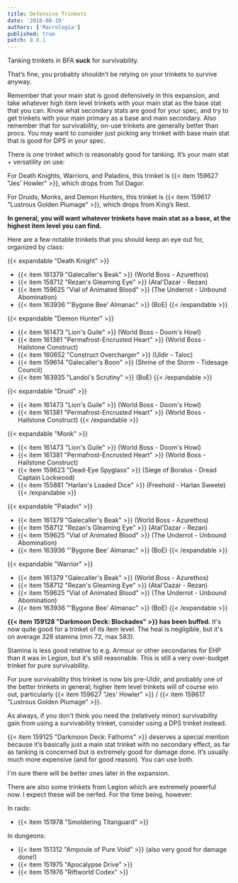 ```yaml
---
title: Defensive Trinkets
date: '2018-08-19'
authors: ['Macrologia']
published: true
patch: 8.0.1
---
```


Tanking trinkets in BFA **suck** for survivability.

That’s fine, you probably shouldn’t be relying on your trinkets to survive anyway.

Remember that your main stat is good defensively in this expansion, and take whatever high item level trinkets with your main stat as the base stat that you can. Know what secondary stats are good for your spec, and try to get trinkets with your main primary as a base and main secondary. Also remember that for survivability, on-use trinkets are generally better than procs. You may want to consider just picking any trinket with base main stat that is good for DPS in your spec.

There is one trinket which is reasonably good for tanking. It’s your main stat + versatility on use:

For Death Knights, Warriors, and Paladins, this trinket is {{< item 159627 "Jes' Howler" >}}, which drops from Tol Dagor.

For Druids, Monks, and Demon Hunters, this trinket is {{< item 159617 "Lustrous Golden Plumage" >}}, which drops from King’s Rest.

**In general, you will want whatever trinkets have main stat as a base, at the highest item level you can find.**

Here are a few notable trinkets that you should keep an eye out for, organized by class:

{{< expandable "Death Knight" >}}
- {{< item 161379 "Galecaller's Beak" >}} (World Boss - Azurethos)
- {{< item 158712 "Rezan's Gleaming Eye" >}} (Atal'Dazar - Rezan)
- {{< item 159625 "Vial of Animated Blood" >}} (The Underrot - Unbound Abomination)
- {{< item 163936 "'Bygone Bee' Almanac" >}} (BoE)
{{< /expandable >}}

{{< expandable "Demon Hunter" >}}
- {{< item 161473 "Lion's Guile" >}} (World Boss - Doom's Howl)
- {{< item 161381 "Permafrost-Encrusted Heart" >}} (World Boss - Hailstone Construct)
- {{< item 160652 "Construct Overcharger" >}} (Uldir - Taloc)
- {{< item 159614 "Galecaller's Boon" >}} (Shrine of the Storm - Tidesage Council)
- {{< item 163935 "Landoi's Scrutiny" >}} (BoE)
{{< /expandable >}}

{{< expandable "Druid" >}}
- {{< item 161473 "Lion's Guile" >}} (World Boss - Doom's Howl)
- {{< item 161381 "Permafrost-Encrusted Heart" >}} (World Boss - Hailstone Construct)
{{< /expandable >}}

{{< expandable "Monk" >}}
- {{< item 161473 "Lion's Guile" >}} (World Boss - Doom's Howl)
- {{< item 161381 "Permafrost-Encrusted Heart" >}} (World Boss - Hailstone Construct)
- {{< item 159623 "Dead-Eye Spyglass" >}} (Siege of Boralus - Dread Captain Lockwood)
- {{< item 155881 "Harlan's Loaded Dice" >}} (Freehold - Harlan Sweete)
{{< /expandable >}}

{{< expandable "Paladin" >}}
- {{< item 161379 "Galecaller's Beak" >}} (World Boss - Azurethos)
- {{< item 158712 "Rezan's Gleaming Eye" >}} (Atal'Dazar - Rezan)
- {{< item 159625 "Vial of Animated Blood" >}} (The Underrot - Unbound Abomination)
- {{< item 163936 "'Bygone Bee' Almanac" >}} (BoE)
{{< /expandable >}}

{{< expandable "Warrior" >}}
- {{< item 161379 "Galecaller's Beak" >}} (World Boss - Azurethos)
- {{< item 158712 "Rezan's Gleaming Eye" >}} (Atal'Dazar - Rezan)
- {{< item 159625 "Vial of Animated Blood" >}} (The Underrot - Unbound Abomination)
- {{< item 163936 "'Bygone Bee' Almanac" >}} (BoE)
{{< /expandable >}}


**{{< item 159128 "Darkmoon Deck: Blockades" >}} has been buffed.** It's now quite good for a trinket of its item level. The heal is negligible, but it's on average 328 stamina (min 72, max 583).

Stamina is less good relative to e.g. Armour or other secondaries for EHP than it was in Legion, but it's still reasonable. This is still a very over-budget trinket for pure survivability.

For pure survivability this trinket is now bis pre-Uldir, and probably one of the better trinkets in general; higher item level trinkets will of course win out, particularly {{< item 159627 "Jes' Howler" >}} / {{< item 159617 "Lustrous Golden Plumage" >}}.

As always, if you don't think you need the (relatively minor) survivability gain from using a survivability trinket, consider using a DPS trinket instead.

{{< item 159125 "Darkmoon Deck: Fathoms" >}} deserves a special mention because it’s basically just a main stat trinket with no secondary effect, as far as tanking is concerned but is extremely good for damage done. It’s usually much more expensive (and for good reason). You can use both.

I'm sure there will be better ones later in the expansion.

There are also some trinkets from Legion which are extremely powerful now. I expect these will be nerfed. For the time being, however:

In raids:

- {{< item 151978 "Smoldering Titanguard" >}}

In dungeons:

- {{< item 151312 "Ampoule of Pure Void" >}} (also very good for damage done!)
- {{< item 151975 "Apocalypse Drive" >}}
- {{< item 151976 "Riftworld Codex" >}} 
